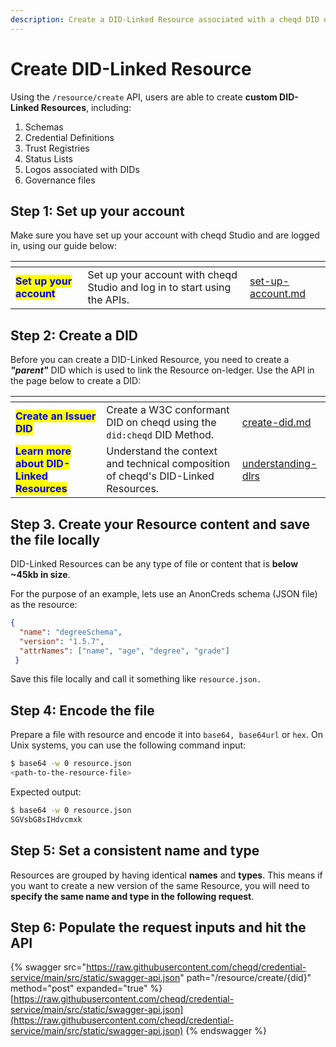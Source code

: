 ```yaml
---
description: Create a DID-Linked Resource associated with a cheqd DID over REST API
---
```


# Create DID-Linked Resource

Using the `/resource/create` API, users are able to create **custom DID-Linked Resources**, including:

1. Schemas
2. Credential Definitions
3. Trust Registries
4. Status Lists
5. Logos associated with DIDs
6. Governance files

## Step 1: Set up your account

Make sure you have set up your account with cheqd Studio and are logged in, using our guide below:

<table data-card-size="large" data-view="cards"><thead><tr><th></th><th></th><th data-hidden data-card-target data-type="content-ref"></th></tr></thead><tbody><tr><td><mark style="color:blue;"><strong>Set up your account</strong></mark></td><td>Set up your account with cheqd Studio and log in to start using the APIs.</td><td><a href="../set-up-account.md">set-up-account.md</a></td></tr></tbody></table>

## Step 2: Create a DID

Before you can create a DID-Linked Resource, you need to create a _**"parent"**_ DID which is used to link the Resource on-ledger. Use the API in the page below to create a DID:

<table data-card-size="large" data-view="cards"><thead><tr><th></th><th></th><th data-hidden data-card-target data-type="content-ref"></th></tr></thead><tbody><tr><td><mark style="color:blue;"><strong>Create an Issuer DID</strong></mark></td><td>Create a W3C conformant DID on cheqd using the <code>did:cheqd</code> DID Method.</td><td><a href="../dids/create-did.md">create-did.md</a></td></tr><tr><td><mark style="color:blue;"><strong>Learn more about DID-Linked Resources</strong></mark></td><td>Understand the context and technical composition of cheqd's DID-Linked Resources.</td><td><a href="understanding-dlrs/">understanding-dlrs</a></td></tr></tbody></table>

## Step 3. Create your Resource content and save the file locally

DID-Linked Resources can be any type of file or content that is **below \~45kb in size**.

For the purpose of an example, lets use an AnonCreds schema (JSON file) as the resource:

```json
{
  "name": "degreeSchema",
  "version": "1.5.7",
  "attrNames": ["name", "age", "degree", "grade"]
 }
```

Save this file locally and call it something like `resource.json.`

## Step 4: Encode the file

Prepare a file with resource and encode it into `base64, base64url` or `hex`. On Unix systems, you can use the following command input:

```bash
$ base64 -w 0 resource.json
<path-to-the-resource-file>
```

Expected output:

```bash
$ base64 -w 0 resource.json
SGVsbG8sIHdvcmxk
```

## Step 5: Set a consistent name and type

Resources are grouped by having identical **names** and **types**. This means if you want to create a new version of the same Resource, you will need to **specify the same name and type in the following request**.&#x20;

## Step 6: Populate the request inputs and hit the API

{% swagger src="https://raw.githubusercontent.com/cheqd/credential-service/main/src/static/swagger-api.json" path="/resource/create/{did}" method="post" expanded="true" %}
[https://raw.githubusercontent.com/cheqd/credential-service/main/src/static/swagger-api.json](https://raw.githubusercontent.com/cheqd/credential-service/main/src/static/swagger-api.json)
{% endswagger %}

